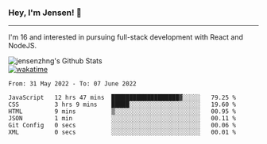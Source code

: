 ### Hey, I'm Jensen! 👋

---

I'm 16 and interested in pursuing full-stack development with React and NodeJS.

![jensenzhng's Github Stats](https://github-readme-stats.vercel.app/api?username=jensenzhng&theme=dark&show_icons=true&count_private=true)
<br />
[![wakatime](https://wakatime.com/badge/user/cbfc263d-3611-4e36-8278-8fad45fe3f62.svg)](https://wakatime.com/@cbfc263d-3611-4e36-8278-8fad45fe3f62)

<!--START_SECTION:waka-->

```text
From: 31 May 2022 - To: 07 June 2022

JavaScript   12 hrs 47 mins  ███████████████████▓░░░░░   79.25 %
CSS          3 hrs 9 mins    █████░░░░░░░░░░░░░░░░░░░░   19.60 %
HTML         9 mins          ▒░░░░░░░░░░░░░░░░░░░░░░░░   00.95 %
JSON         1 min           ░░░░░░░░░░░░░░░░░░░░░░░░░   00.11 %
Git Config   0 secs          ░░░░░░░░░░░░░░░░░░░░░░░░░   00.06 %
XML          0 secs          ░░░░░░░░░░░░░░░░░░░░░░░░░   00.01 %
```

<!--END_SECTION:waka-->
